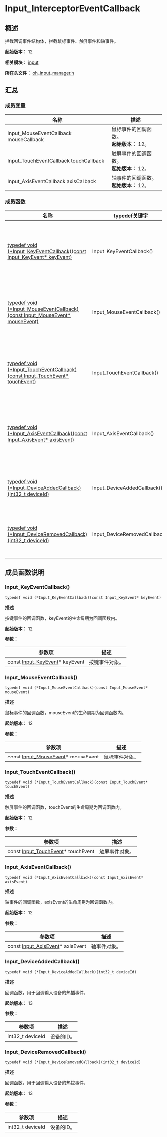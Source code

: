 # Input_InterceptorEventCallback

## 概述

拦截回调事件结构体，拦截鼠标事件、触屏事件和轴事件。

**起始版本：** 12

**相关模块：** [input](capi-input.md)

**所在头文件：** [oh_input_manager.h](capi-oh-input-manager-h.md)

## 汇总

### 成员变量

| 名称 | 描述 |
| -- | -- |
| Input_MouseEventCallback mouseCallback | 鼠标事件的回调函数。<br>**起始版本：** 12。 |
| Input_TouchEventCallback touchCallback | 触屏事件的回调函数。<br>**起始版本：** 12。 |
| Input_AxisEventCallback axisCallback | 轴事件的回调函数。<br>**起始版本：** 12。 |


### 成员函数

| 名称 | typedef关键字 | 描述 |
| -- | -- | -- |
| [typedef void (\*Input_KeyEventCallback)(const Input_KeyEvent* keyEvent)](#input_keyeventcallback) | Input_KeyEventCallback() | 按键事件的回调函数，keyEvent的生命周期为回调函数内。<br>**起始版本：** 12。 |
| [typedef void (\*Input_MouseEventCallback)(const Input_MouseEvent* mouseEvent)](#input_mouseeventcallback) | Input_MouseEventCallback() | 鼠标事件的回调函数，mouseEvent的生命周期为回调函数内。<br>**起始版本：** 12。 |
| [typedef void (\*Input_TouchEventCallback)(const Input_TouchEvent* touchEvent)](#input_toucheventcallback) | Input_TouchEventCallback() | 触屏事件的回调函数，touchEvent的生命周期为回调函数内。<br>**起始版本：** 12。 |
| [typedef void (\*Input_AxisEventCallback)(const Input_AxisEvent* axisEvent)](#input_axiseventcallback) | Input_AxisEventCallback() | 轴事件的回调函数，axisEvent的生命周期为回调函数内。<br>**起始版本：** 12。 |
| [typedef void (\*Input_DeviceAddedCallback)(int32_t deviceId)](#input_deviceaddedcallback) | Input_DeviceAddedCallback() | 回调函数，用于回调输入设备的热插事件。<br>**起始版本：** 13。 |
| [typedef void (\*Input_DeviceRemovedCallback)(int32_t deviceId)](#input_deviceremovedcallback) | Input_DeviceRemovedCallback() | 回调函数，用于回调输入设备的热拔事件。<br>**起始版本：** 13。 |

## 成员函数说明

### Input_KeyEventCallback()

```
typedef void (*Input_KeyEventCallback)(const Input_KeyEvent* keyEvent)
```

**描述**

按键事件的回调函数，keyEvent的生命周期为回调函数内。

**起始版本：** 12

**参数：**

| 参数项 | 描述 |
| -- | -- |
| const [Input_KeyEvent](capi-input-input-keyevent.md)* keyEvent | 按键事件对象。 |

### Input_MouseEventCallback()

```
typedef void (*Input_MouseEventCallback)(const Input_MouseEvent* mouseEvent)
```

**描述**

鼠标事件的回调函数，mouseEvent的生命周期为回调函数内。

**起始版本：** 12

**参数：**

| 参数项 | 描述 |
| -- | -- |
| const [Input_MouseEvent](capi-input-input-mouseevent.md)* mouseEvent | 鼠标事件对象。 |

### Input_TouchEventCallback()

```
typedef void (*Input_TouchEventCallback)(const Input_TouchEvent* touchEvent)
```

**描述**

触屏事件的回调函数，touchEvent的生命周期为回调函数内。

**起始版本：** 12

**参数：**

| 参数项 | 描述 |
| -- | -- |
| const [Input_TouchEvent](capi-input-input-touchevent.md)* touchEvent | 触屏事件对象。 |

### Input_AxisEventCallback()

```
typedef void (*Input_AxisEventCallback)(const Input_AxisEvent* axisEvent)
```

**描述**

轴事件的回调函数，axisEvent的生命周期为回调函数内。

**起始版本：** 12

**参数：**

| 参数项 | 描述 |
| -- | -- |
| const [Input_AxisEvent](capi-input-input-axisevent.md)* axisEvent | 轴事件对象。 |

### Input_DeviceAddedCallback()

```
typedef void (*Input_DeviceAddedCallback)(int32_t deviceId)
```

**描述**

回调函数，用于回调输入设备的热插事件。

**起始版本：** 13

**参数：**

| 参数项 | 描述 |
| -- | -- |
| int32_t deviceId | 设备的ID。 |

### Input_DeviceRemovedCallback()

```
typedef void (*Input_DeviceRemovedCallback)(int32_t deviceId)
```

**描述**

回调函数，用于回调输入设备的热拔事件。

**起始版本：** 13

**参数：**

| 参数项 | 描述 |
| -- | -- |
| int32_t deviceId | 设备的ID。 |


